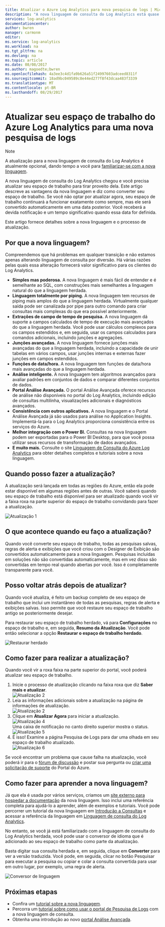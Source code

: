 ```yaml
---
title: Atualizar o Azure Log Analytics para nova pesquisa de logs | Microsoft Docs
description: "A nova linguagem de consulta do Log Analytics está quase chegando e você pode participar da visualização pública.  Este artigo descreve as vantagens da nova linguagem e diz como converter seu espaço de trabalho."
services: log-analytics
documentationcenter: 
author: bwren
manager: carmonm
editor: 
ms.service: log-analytics
ms.workload: na
ms.tgt_pltfrm: na
ms.devlang: na
ms.topic: article
ms.date: 08/08/2017
ms.author: magoedte;bwren
ms.openlocfilehash: 4a3ee3c4d1fa9b626a51f24997603adceed8311f
ms.sourcegitcommit: 18ad9bc049589c8e44ed277f8f43dcaa483f3339
ms.translationtype: MT
ms.contentlocale: pt-BR
ms.lasthandoff: 08/29/2017
---
```

# <a name="upgrade-your-azure-log-analytics-workspace-to-new-log-search"></a>Atualizar seu espaço de trabalho do Azure Log Analytics para uma nova pesquisa de logs

> [!NOTE]
> A atualização para a nova linguagem de consulta do Log Analytics é atualmente opcional, dando tempo a você para [familiarizar-se com a nova linguagem](https://go.microsoft.com/fwlink/?linkid=856078).  

A nova linguagem de consulta do Log Analytics chegou e você precisa atualizar seu espaço de trabalho para tirar proveito dela.  Este artigo descreve as vantagens da nova linguagem e diz como converter seu espaço de trabalho.  Se você não optar por atualizar agora, seu espaço de trabalho continuará a funcionar exatamente como sempre, mas ele será convertido automaticamente em uma data posterior.  Você receberá a devida notificação e um tempo significativo quando essa data for definida.

Este artigo fornece detalhes sobre a nova linguagem e o processo de atualização.

## <a name="why-the-new-language"></a>Por que a nova linguagem?
Compreendemos que há problemas em qualquer transição e não estamos apenas alterando linguagem de consulta por diversão.  Há várias razões pelas quais essa alteração fornecerá valor significativo para os clientes do Log Analytics.

- **Simples mas poderosa.** A nova linguagem é mais fácil de entender e é semelhante ao SQL, com construções mais semelhantes a linguagem natural do que a linguagem herdada.
- **Linguagem totalmente por piping.**  A nova linguagem tem recursos de piping mais amplos do que a linguagem herdada.  Virtualmente qualquer saída pode ser canalizada por pipe para outro comando para criar consultas mais complexas do que era possível anteriormente.
- **Extrações de campo de tempo de pesquisa.**  A nova linguagem dá suporte a campos calculados de tempo de execução mais avançados do que a linguagem herdada.  Você pode usar cálculos complexos para os campos estendidos e, em seguida, usar os campos calculados para comandos adicionais, incluindo junções e agregações.
- **Junções avançadas.**  A nova linguagem fornece junções mais avançadas do que a linguagem herdada, incluindo a capacidade de unir tabelas em vários campos, usar junções internas e externas fazer junções em campos estendidos.
- **Funções de data/hora.**  A nova linguagem tem funções de data/hora mais avançadas do que a linguagem herdada.
- **Análise inteligente.**  A nova linguagem tem algoritmos avançados para avaliar padrões em conjuntos de dados e comparar diferentes conjuntos de dados.
- **Portal Análise Avançada.**  O portal Análise Avançada oferece recursos de análise não disponíveis no portal do Log Analytics, incluindo edição de consultas multilinha, visualizações adicionais e diagnósticos avançados.
- **Consistência com outros aplicativos.**  A nova linguagem e o Portal Análise Avançada já são usados para análise no Application Insights.  Implementá-la para o Log Analytics proporciona consistência entre os serviços do Azure.
- **Melhor integração com o Power BI.** Consultas na nova linguagem podem ser exportadas para o Power BI Desktop, para que você possa utilizar seus recursos de transformação de dados avançados.
- **E muito mais.** Consulte o site [Linguagem de Consulta do Azure Log Analytics](https://docs.loganalytics.io) para obter detalhes completos e tutoriais sobre a nova linguagem.


## <a name="when-can-i-upgrade"></a>Quando posso fazer a atualização?
A atualização será lançada em todas as regiões do Azure, então ela pode estar disponível em algumas regiões antes de outras.  Você saberá quando seu espaço de trabalho está disponível para ser atualizado quando você vir a faixa roxa na parte superior do espaço de trabalho convidando para fazer a atualização.

![Atualização 1](media/log-analytics-log-search-upgrade/upgrade-01a.png)

## <a name="what-happens-when-i-upgrade"></a>O que acontece quando eu faço a atualização?
Quando você converte seu espaço de trabalho, todas as pesquisas salvas, regras de alerta e exibições que você criou com o Designer de Exibição são convertidos automaticamente para a nova linguagem.  Pesquisas incluídas em soluções não são convertidas automaticamente, mas em vez disso são convertidas em tempo real quando abertas por você.  Isso é completamente transparente para você.

## <a name="can-i-go-back-after-i-upgrade"></a>Posso voltar atrás depois de atualizar?
Quando você atualiza, é feito um backup completo de seu espaço de trabalho que inclui um instantâneo de todas as pesquisas, regras de alerta e exibições salvas.  Isso permite que você restaure seu espaço de trabalho antigo se posteriormente desejar.

Para restaurar seu espaço de trabalho herdado, vá para **Configurações** no espaço de trabalho e, em seguida, **Resumo da Atualização**.  Você pode então selecionar a opção **Restaurar o espaço de trabalho herdado**.  

![Restaurar herdado](media/log-analytics-log-search-upgrade/restore-legacy-b.png)

## <a name="how-do-i-perform-the-upgrade"></a>Como fazer para realizar a atualização?
Quando você vir a roxa faixa na parte superior do portal, você poderá atualizar seu espaço de trabalho.  

1.  Inicie o processo de atualização clicando na faixa roxa que diz **Saber mais e atualizar**.<br>![Atualização 2](media/log-analytics-log-search-upgrade/upgrade-01a.png)<br>
2.  Leia as informações adicionais sobre a atualização na página de informações de atualização.<br>![Atualização 2](media/log-analytics-log-search-upgrade/upgrade-03.png)<br>
3.  Clique em **Atualizar Agora** para iniciar a atualização.<br>![Atualização 4](media/log-analytics-log-search-upgrade/upgrade-04.png)<br>Uma caixa de notificação no canto direito superior mostra o status.<br>![Atualização 5](media/log-analytics-log-search-upgrade/upgrade-05.png)
4.  É isso!  Examine a página Pesquisa de Logs para dar uma olhada em seu espaço de trabalho atualizado.<br>![Atualização 6](media/log-analytics-log-search-upgrade/upgrade-06.png)<br>

Se você encontrar um problema que cause falha na atualização, você poderá ir para o [fórum de discussão](https://social.msdn.microsoft.com/Forums/azure/home?forum=opinsights) e postar sua pergunta ou [criar uma solicitação de suporte](../azure-supportability/how-to-create-azure-support-request.md) do Portal do Azure.

## <a name="how-do-i-learn-the-new-language"></a>Como fazer para aprender a nova linguagem?
Já que ela é usada por vários serviços, criamos um [site externo para hospedar a documentação](https://docs.loganalytics.io/) da nova linguagem.  Isso inclui uma referência completa para ajudá-lo a aprender, além de exemplos e tutoriais. Você pode percorrer um tutorial da nova linguagem em [Introdução a Consultas](https://go.microsoft.com/fwlink/?linkid=856078) e acessar a referência da linguagem em [Linguagem de consulta do Log Analytics](https://go.microsoft.com/fwlink/?linkid=856079).  

No entanto, se você já está familiarizado com a linguagem de consulta do Log Analytics herdada, você pode usar o conversor de idioma que é adicionado ao seu espaço de trabalho como parte da atualização.

Basta digitar sua consulta herdada e, em seguida, clique em **Converter** para ver a versão traduzida.  Você pode, em seguida, clicar no botão Pesquisar para executar a pesquisa ou copiar e colar a consulta convertida para usar em outro lugar, por exemplo, uma regra de alerta.

![Conversor de linguagem](media/log-analytics-log-search-upgrade/language-converter.png)


## <a name="next-steps"></a>Próximas etapas
- Confira um [tutorial sobre a nova linguagem](https://go.microsoft.com/fwlink/?linkid=856078).
- Percorra um [tutorial sobre como usar o portal de Pesquisa de Logs](log-analytics-log-search-log-search-portal.md) com a nova linguagem de consulta.
- Obtenha uma introdução ao novo [portal Análise Avançada](https://go.microsoft.com/fwlink/?linkid=856587).
